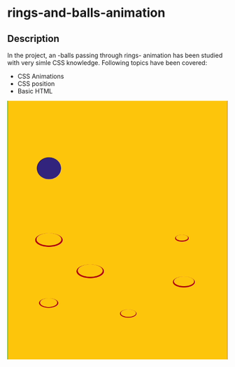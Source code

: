 # rings-and-balls-animation
## Description

In the project, an -balls passing through rings- animation has been studied with very simle CSS knowledge.
Following topics have been covered:
- CSS Animations
- CSS position
- Basic HTML 

![Project preview is below:](./balls-and-rings.gif)



